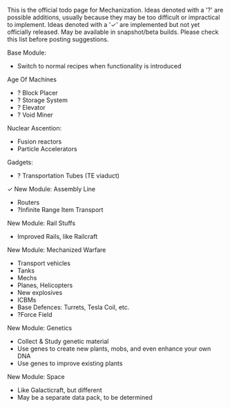 This is the official todo page for Mechanization. Ideas denoted with a '?' are possible additions, usually because they may be too difficult or impractical to implement. Ideas denoted with a '✓' are implemented but not yet officially released. May be available in snapshot/beta builds. Please check this list before posting suggestions.

Base Module:
* Switch to normal recipes when functionality is introduced

Age Of Machines
* ? Block Placer
* ? Storage System
* ? Elevator
* ? Void Miner

Nuclear Ascention:
* Fusion reactors
* Particle Accelerators

Gadgets:
* ? Transportation Tubes (TE viaduct)

✓ New Module: Assembly Line
* Routers
* ?Infinite Range Item Transport

New Module: Rail Stuffs
* Improved Rails, like Railcraft

New Module: Mechanized Warfare
* Transport vehicles
* Tanks
* Mechs
* Planes, Helicopters
* New explosives
* ICBMs
* Base Defences: Turrets, Tesla Coil, etc.
* ?Force Field

New Module: Genetics
* Collect & Study genetic material
* Use genes to create new plants, mobs, and even enhance your own DNA
* Use genes to improve existing plants

New Module: Space
* Like Galacticraft, but different
* May be a separate data pack, to be determined